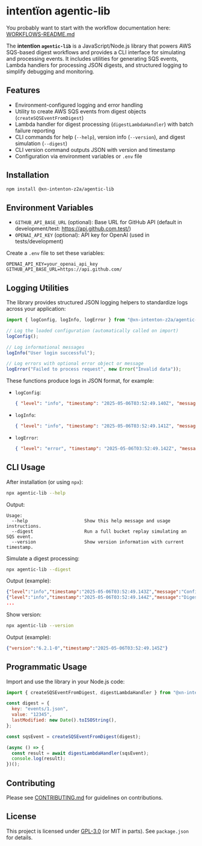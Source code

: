 # intentïon agentic-lib

You probably want to start with the workflow documentation here: [WORKFLOWS-README.md](https://github.com/xn-intenton-z2a/agentic-lib/blob/main/WORKFLOWS-README.md)

The **intentïon `agentic-lib`** is a JavaScript/Node.js library that powers AWS SQS-based digest workflows and provides a CLI interface for simulating and processing events. It includes utilities for generating SQS events, Lambda handlers for processing JSON digests, and structured logging to simplify debugging and monitoring.

## Features

- Environment-configured logging and error handling
- Utility to create AWS SQS events from digest objects (`createSQSEventFromDigest`)
- Lambda handler for digest processing (`digestLambdaHandler`) with batch failure reporting
- CLI commands for help (`--help`), version info (`--version`), and digest simulation (`--digest`)
- CLI version command outputs JSON with version and timestamp
- Configuration via environment variables or `.env` file

## Installation

```bash
npm install @xn-intenton-z2a/agentic-lib
```

## Environment Variables

- `GITHUB_API_BASE_URL` (optional): Base URL for GitHub API (default in development/test: https://api.github.com.test/)
- `OPENAI_API_KEY` (optional): API key for OpenAI (used in tests/development)

Create a `.env` file to set these variables:

```env
OPENAI_API_KEY=your_openai_api_key
GITHUB_API_BASE_URL=https://api.github.com/
```

## Logging Utilities

The library provides structured JSON logging helpers to standardize logs across your application:

```js
import { logConfig, logInfo, logError } from "@xn-intenton-z2a/agentic-lib";

// Log the loaded configuration (automatically called on import)
logConfig();

// Log informational messages
logInfo("User login successful");

// Log errors with optional error object or message
logError("Failed to process request", new Error("Invalid data"));
```

These functions produce logs in JSON format, for example:

- `logConfig`:
  ```json
  { "level": "info", "timestamp": "2025-05-06T03:52:49.140Z", "message": "Configuration loaded", "config": { ... } }
  ```
- `logInfo`:
  ```json
  { "level": "info", "timestamp": "2025-05-06T03:52:49.141Z", "message": "…" }
  ```
- `logError`:
  ```json
  { "level": "error", "timestamp": "2025-05-06T03:52:49.142Z", "message": "…", "error": "Error: …" }
  ```

## CLI Usage

After installation (or using `npx`):

```bash
npx agentic-lib --help
```

Output:

```plaintext
Usage:
  --help                     Show this help message and usage instructions.
  --digest                   Run a full bucket replay simulating an SQS event.
  --version                  Show version information with current timestamp.
```

Simulate a digest processing:

```bash
npx agentic-lib --digest
```

Output (example):
```json
{"level":"info","timestamp":"2025-05-06T03:52:49.143Z","message":"Configuration loaded","config":{}}
{"level":"info","timestamp":"2025-05-06T03:52:49.144Z","message":"Digest Lambda received event: { ... }"}
...
```

Show version:

```bash
npx agentic-lib --version
```

Output (example):

```json
{"version":"6.2.1-0","timestamp":"2025-05-06T03:52:49.145Z"}
```

## Programmatic Usage

Import and use the library in your Node.js code:

```js
import { createSQSEventFromDigest, digestLambdaHandler } from "@xn-intenton-z2a/agentic-lib";

const digest = {
  key: "events/1.json",
  value: "12345",
  lastModified: new Date().toISOString(),
};

const sqsEvent = createSQSEventFromDigest(digest);

(async () => {
  const result = await digestLambdaHandler(sqsEvent);
  console.log(result);
})();
```

## Contributing

Please see [CONTRIBUTING.md](../CONTRIBUTING.md) for guidelines on contributions.

## License

This project is licensed under [GPL-3.0](https://opensource.org/licenses/GPL-3.0) (or MIT in parts). See `package.json` for details.
